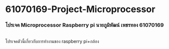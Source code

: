 # 61070169-Project-Microprocessor
<h3>โปรเจค Microprocessor Raspberry pi นายภูมิพัฒน์ เพชรทอง 61070169</h3><br>
โปรเจคตัวนี้เกี่ยวกับการทำงานของ raspberry pi+กล้อง
